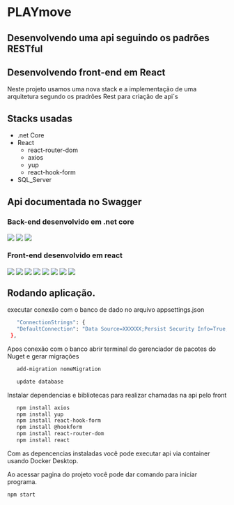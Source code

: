 #                                       PLAYmove


## Desenvolvendo  uma api seguindo os padrões RESTful
## Desenvolvendo front-end em React

Neste projeto usamos uma nova stack e a implementação de uma  arquitetura segundo os pradrões Rest para criação de api´s

## Stacks usadas 

- .net Core
- React
  - react-router-dom
  - axios
  - yup
  - react-hook-form
- SQL_Server

## Api documentada no Swagger

### Back-end desenvolvido em .net core

 <img src= "img\back-end\swaggerCompanies.PNG" align="center">
 <img src= "img\back-end\swaggerProviders.PNG" align="center">
 <img src="img\back-end\schemas.PNG" align="center">

 ### Front-end desenvolvido em react

  <img src= "img\front-end\frontForncedorCompanhia.PNG" align="center">
  <img src= "img\front-end\feedCompanhia.PNG" align="center">
  <img src="img\front-end\editarCompanhia.PNG" align="center">
  <img src= "img\front-end\cadastroCompanhia.PNG" align="center">

  <img src= "img\front-end\feedCompanhia.PNG" align="center">
  <img src="img\front-end\editarCompanhia.PNG" align="center">
  <img src="img\front-end\editarCompanhia.PNG" align="center">
  <img src= "img\front-end\cadastroCompanhia.PNG" align="center">

 ## Rodando aplicação.

executar conexão com o banco de dado no arquivo appsettings.json
 ````sh
    "ConnectionStrings": {
    "DefaultConnection": "Data Source=XXXXXX;Persist Security Info=True;User ID=XX; Initial Catalog= XXXXXXDb; Password=XXXXXXXXX"
  },
 ````
 Apos conexão com o banco abrir terminal do gerenciador de pacotes do Nuget e gerar migrações
 ````sh
    add-migration nomeMigration

    update database
 ````
 Instalar dependencias e bibliotecas para realizar chamadas na api pelo front 
 ````sh
    npm install axios
    npm install yup
    npm install react-hook-form
    npm install @hookform
    npm install react-router-dom
    npm install react
 ````

Com as depencencias instaladas você pode executar api via container usando Docker Desktop.

Ao acessar pagina do projeto você pode dar comando para iniciar programa.
````sh 
npm start
````

